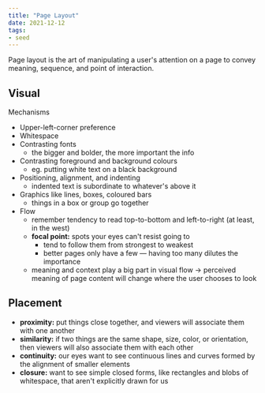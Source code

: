 ```yaml
---
title: "Page Layout"
date: 2021-12-12
tags:
- seed
---
```


Page layout is the art of manipulating a user's attention on a page to convey meaning, sequence, and point of interaction.

## Visual 
Mechanisms
-  Upper-left-corner preference
-  Whitespace
-  Contrasting fonts
	- the bigger and bolder, the more important the info
-  Contrasting foreground and background colours
    -   eg. putting white text on a black background
-  Positioning, alignment, and indenting
    -   indented text is subordinate to whatever's above it
-  Graphics like lines, boxes, coloured bars
    -   things in a box or group go together
- Flow
	-   remember tendency to read top-to-bottom and left-to-right (at least, in the west)
	-   **focal point:** spots your eyes can't resist going to
	    -   tend to follow them from strongest to weakest
	    -   better pages only have a few — having too many dilutes the importance
	-   meaning and context play a big part in visual flow → perceived meaning of page content will change where the user chooses to look

## Placement
-   **proximity:** put things close together, and viewers will associate them with one another
-   **similarity:** if two things are the same shape, size, color, or orientation, then viewers will also associate them with each other
-   **continuity:** our eyes want to see continuous lines and curves formed by the alignment of smaller elements
-   **closure:** want to see simple closed forms, like rectangles and blobs of whitespace, that aren't explicitly drawn for us